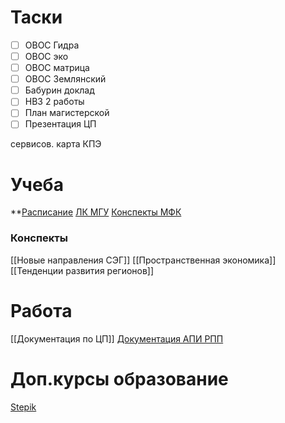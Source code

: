 # Таски
- [ ] ОВОС Гидра
- [ ] ОВОС эко
- [ ] ОВОС матрица
- [ ] ОВОС Землянский
- [ ] Бабурин доклад
- [ ] НВЗ 2 работы
- [ ] План магистерской
- [ ] Презентация ЦП

сервисов. карта КПЭ
# Учеба
**[Расписание](https://docs.google.com/spreadsheets/d/1GPYg4mkvwLvxoZ_t_ZkbhPSTXre89w-QZiFaaBr1V64/edit#gid=468001162) 
[ЛК МГУ](https://lk.msu.ru/cabinet/index)
[Конспекты МФК](https://github.com/MSUcourses/Data-Analysis-with-Python/tree/main/Python#-содержание)
### Конспекты
[[Новые направления СЭГ]]
[[Пространственная экономика]]
[[Тенденции развития регионов]]

# Работа
[[Документация по ЦП]]
[Документация АПИ РПП](https://rpp.mos.ru/services/api/documentation/)

# Доп.курсы образование
[Stepik](https://stepik.org)

